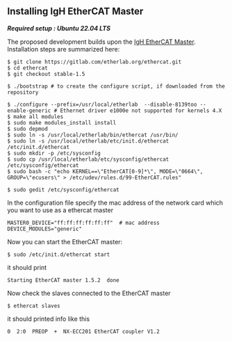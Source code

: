## Installing IgH EtherCAT Master 
***Required setup : Ubuntu 22.04 LTS***

The proposed development builds upon the [IgH EtherCAT Master](https://etherlab.org/en/ethercat/). Installation steps are summarized here:
```shell
$ git clone https://gitlab.com/etherlab.org/ethercat.git
$ cd ethercat
$ git checkout stable-1.5
```
```shell
$ ./bootstrap # to create the configure script, if downloaded from the repository

$ ./configure --prefix=/usr/local/etherlab  --disable-8139too --enable-generic # Ethernet driver e1000e not supported for kernels 4.X
$ make all modules
$ sudo make modules_install install
$ sudo depmod
$ sudo ln -s /usr/local/etherlab/bin/ethercat /usr/bin/
$ sudo ln -s /usr/local/etherlab/etc/init.d/ethercat /etc/init.d/ethercat
$ sudo mkdir -p /etc/sysconfig
$ sudo cp /usr/local/etherlab/etc/sysconfig/ethercat /etc/sysconfig/ethercat
$ sudo bash -c "echo KERNEL==\"EtherCAT[0-9]*\", MODE=\"0664\", GROUP=\"ecusers\" > /etc/udev/rules.d/99-EtherCAT.rules"

$ sudo gedit /etc/sysconfig/ethercat
```
In the configuration file specify the mac address of the network card which you want to use as a ethercat master
```shell
MASTER0_DEVICE="ff:ff:ff:ff:ff:ff"  # mac address
DEVICE_MODULES="generic"
```

Now you can start the EtherCAT master:
```shell
$ sudo /etc/init.d/ethercat start
```
it should print
```shell
Starting EtherCAT master 1.5.2  done
```

Now check the slaves connected to the EtherCAT master 
```shell
$ ethercat slaves
```

it should printed info like this
```shell
0  2:0  PREOP  +  NX-ECC201 EtherCAT coupler V1.2
```
